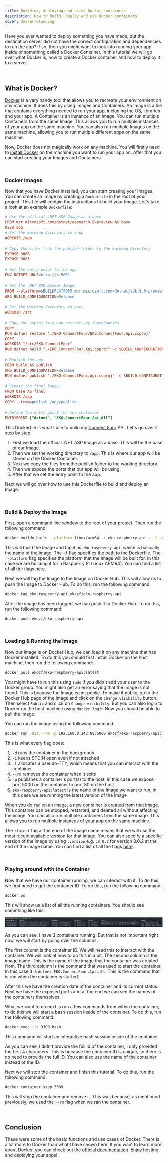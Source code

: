 ```yaml
---
title: Building, deploying and using Docker containers
description: How to build, deploy and use Docker containers
cover: docker-blue.png
---
```


Have you ever wanted to deploy something you have made, but the destination server did not have the correct configuration and dependencies to run the app? If so, then you might want to look into running your app inside of something called a Docker Container. In this tutorial we will go over what Docker is, how to create a Docker container and how to deploy it to a server.

<br>

## What is Docker?

[Docker](/blog/articles/introduction-to-docker/) is a very handy tool that allows you to recreate your environment on any machine. It does this by using Images and Containers. An Image is a file that contains everything needed to run your app, including the OS, libraries and your app. A Container is an instance of an Image. You can run multiple Containers from the same Image. This allows you to run multiple instances of your app on the same machine. You can also run multiple Images on the same machine, allowing you to run multiple different apps on the same machine.

Now, Docker does not magically work on any machine. You will firstly need to [install Docker](https://docs.docker.com/engine/install/) on the machine you want to run your app on. After that you can start creating your Images and Containers.

<br>

### Docker Images

Now that you have Docker installed, you can start creating your Images. You can create an Image by creating a `Dockerfile` in the root of your project. This file will contain the instructions to build your Image. Let's take a look at an example `Dockerfile`:

```ini
# Use the official .NET ASP Image as a base
FROM mcr.microsoft.com/dotnet/aspnet:8.0-preview AS base
USER app
# Set the working directory to /app
WORKDIR /app

# Copy the files from the publish folder to the working directory
EXPOSE 8080
EXPOSE 8081

# Set the entry point to the app
ENV DOTNET_URLS=http://+:5001

# Get the .NET SDK Docker Image
FROM --platform=$BUILDPLATFORM mcr.microsoft.com/dotnet/sdk:8.0-preview AS build
ARG BUILD_CONFIGURATION=Release

# Set the working directory to /src
WORKDIR /src

# Copy the csproj file and restore any dependancies
COPY . .
RUN dotnet restore "./EKO.ConnectFour/EKO.ConnectFour.Api.csproj"
COPY . .
WORKDIR "/src/EKO.ConnectFour"
RUN dotnet build "./EKO.ConnectFour.Api.csproj" -c $BUILD_CONFIGURATION -o /app/build

# Publish the app
FROM build AS publish
ARG BUILD_CONFIGURATION=Release
RUN dotnet publish "./EKO.ConnectFour.Api.csproj" -c $BUILD_CONFIGURATION -o /app/publish /p:UseAppHost=false

# Create the final Image
FROM base AS final
WORKDIR /app
COPY --from=publish /app/publish .

# Define the entry point for the container
ENTRYPOINT ["dotnet", "EKO.ConnectFour.Api.dll"]
```

This Dockerfile is what I use to build my [Connect Four](https://emirkaan.be/projects/connect-four/pages/) API. Let's go over it step by step:

1. First we load the official .NET ASP Image as a base. This will be the base of our Image.
2. Then we set the working directory to `/app`. This is where our app will be stored on the Docker Container.
3. Next we copy the files from the publish folder to the working directory.
4. Then we expose the ports that our app will be using.
5. After that we set the entry point to the app.

Next we will go over how to use this Dockerfile to build and deploy an Image.

<br>

### Build & Deploy the Image

First, open a command line window to the root of your project. Then run the following command:

```bash
docker buildx build --platform linux/arm64 -t eko-raspberry-api . -f .\EKO.RaspberryPi.Api\Dockerfile
```

This will build the Image and tag it as `eko-raspberry-api`, which is basically the name of the image. The `-f` flag specifies the path to the Dockerfile. The `--platform` flag specifies the platform that the Image will be built for. In this case we are building it for a Raspberry Pi (Linux ARM64). You can find a list of all the flags [here](https://docs.docker.com/engine/reference/commandline/buildx_build/).

Next we will tag the Image to the Image on Docker Hub. This will allow us to push the Image to Docker Hub. To do this, run the following command:

```bash
docker tag eko-raspberry-api ekozf/eko-raspberry-api
```

After the image has been tagged, we can push it to Docker Hub. To do this, run the following command:

```bash
docker push ekozf/eko-raspberry-api
```

<br>

### Loading & Running the Image

Now our Image is on Docker Hub, we can load it on any machine that has Docker installed. To do this you should first install Docker on the host machine, then run the following command:

```bash
docker pull ekozf/eko-raspberry-api:latest
```

You might have to run this using `sudo` if you didn't add your user to the Docker group. You might also get an error saying that the Image is not found. This is because the Image is not public. To make it public, go to the Docker Hub page of the Image and click on the `Change visibility` button. Then select `Public` and click on `Change visibility`. But you can also login to Docker on the host machine using `docker login` Now you should be able to pull the Image.

You can run the image using the following command:

```bash
docker run -dit --rm -p 192.168.0.142:80:5000 ekozf/eko-raspberry-api:latest
```

This is what every flag does:

1. `-d` runs the container in the background
2. `-i` keeps STDIN open even if not attached
3. `-t` allocates a pseudo-TTY, which means that you can interact with the container
4. `--rm` removes the container when it exits
5. `-p` publishes a container's port(s) to the host, in this case we expose port 5000 on the container to port 80 on the host
6. `eko-raspberry-api:latest` is the name of the Image we want to run, in this case we are running the latest version of the Image

When you do `run` on an image, a new container is created from that image. This container can be stopped, restarted, and deleted all without affecting the image. You can also run multiple containers from the same image. This allows you to run multiple instances of your app on the same machine.

The `:latest` tag at the end of the image name means that we will use the most recent available version for that image. You can also specify a specific version of the image by using `:version` e.g. `:8.0.2` for version 8.0.2 at the end of the image name. You can find a list of all the flags [here](https://docs.docker.com/engine/reference/commandline/run/).

<br>

### Playing around with the Container

Now that we have our container running, we can interact with it. To do this, we first need to get the container ID. To do this, run the following command:

```bash
docker ps
```

This will show us a list of all the running containers. You should see something like this:

<div class="md-container">
    <img class="w-100 scale-on-tap" src="/resources/images/docker-ps-output.png" />
</div>

As you can see, I have 3 containers running. But that is not important right now, we will start by going over the columns.

The first column is the container ID. We will need this to interact with the container. We will look at how to do this in a bit. The second column is the image name. This is the name of the image that the container was created from. The third column is the command that was used to start the container. In this case it is `dotnet EKO.ConnectFour.Api.dll`. This is the command that is run when the container is started.

After this we have the creation date of the container and its current status. Next we have the exposed ports and at the end we can see the names of the containers themselves.

What we want to do next is run a few commands from within the container, to do this we will start a bash session inside of the container. To do this, run the following command:

```bash
docker exec -it 3309 bash
```

This command wil start an interactive bash session inside of the container.

As you can see, I didn't provide the full id of the container, I only provided the first 4 characters. This is because the container ID is unique, so there is no need to provide the full ID. You can also use the name of the container instead of the ID.

Next we will stop the container and finish this tutorial. To do this, run the following command:

```bash
docker container stop 3309
```

This will stop the container and remove it. This was because, as mentioned previously, we used the `--rm` flag when we ran the container.

<br>

## Conclusion

These were some of the basic functions and use cases of Docker. There is a lot more to Docker than what I have shown here. If you want to learn more about Docker, you can check out the [official documentation](https://docs.docker.com/). Enjoy hosting and deploying your apps!
